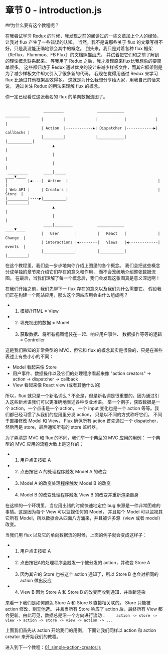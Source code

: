 # 章节 0 - introduction.js

##为什么要有这个教程呢？

在我尝试学习 Redux 的时候，我发现之前的阅读过的一些文章加上个人的经验，
让我对 flux 产生了一些错误的认知。
 当然，我不是说那些关于 flux 的文章写得不好，只是我没能正确地领会其中的概念。
到头来，我只是对着各种 flux 框架（Reflux、Flummox、FB Flux）的文档照猫画虎，
 并试着把它们和之前了解到的理论概念联系起来。
 等我用了 Redux 之后，我才发现原来flux比我想象的要简单很多。
这些都归功于 Redux 通过优良的设计来减少样板文件，而其它框架则是为了减少样板文件却又引入了很多新的代码。
 我现在觉得用通过 Redux 来学习 flux 比通过其他框架高效得多。
这就是为什么我想分享给大家，用我自己的话来说，
通过关注 Redux 的用法来理解 flux 的概念。

你一定已经看过这张著名的 flux 的单向数据流图了。

```

                 _________               ____________               ___________
                |         |             |            |             |           |
                | Action  |------------▶| Dispatcher |------------▶| callbacks |
                |_________|             |____________|             |___________|
                     ▲                                                   |
                     |                                                   |
                     |                                                   |
 _________       ____|_____                                          ____▼____
|         |◀----|  Action  |                                        |         |
| Web API |     | Creators |                                        |  Store  |
|_________|----▶|__________|                                        |_________|
                     ▲                                                   |
                     |                                                   |
                 ____|________           ____________                ____▼____
                |   User       |         |   React   |              | Change  |
                | interactions |◀--------|   Views   |◀-------------| events  |
                |______________|         |___________|              |_________|

```

 在这个教程里，我们会一步步地向你介绍上图里的各个概念。
 我们会把这些概念分成单独的章节来介绍它们存在的意义和作用，
而不会笼统地介绍整张数据流图。
 在最后，当我们理解了每一个概念后，我们会发现这张图真是意义深远啊！

 在我们开始之前，我们先聊下一 flux 存在的意义以及我们为什么需要它。
 假设我们正在构建一个网站应用，那么这个网站应用会由什么组成呢？
-  1) 模板/HTML = View
-  2) 填充视图的数据 = Model
-  3) 获取数据、将所有视图组装在一起、响应用户事件、    数据操作等等的逻辑 = Controller

这是我们熟知的非常典型的 MVC，但它和 flux 的概念其实是很像的，只是在某些表述上有些小小的不同：

 - Model 看起来像 Store
 - 用户事件、数据操作以及它们的处理程序看起来像
   "action creators" -> action -> dispatcher -> callback
 - View 看起来像 React view (或者其他什么的)

所以，flux 就只是一个新名词么？不全是，但是新名词是很重要的，因为通过引入这些新术语我们可以更准确地表述各种专业术语。 举一个例子，获取数据是一个 action，一个点击是一个 action， 一个 input 变化也是一个 action 等等。我们都已经习惯了从我们的应用里分发 action， 只是以不同的方式称呼它们。 不同于直接修改 Model 和 View， Flux 确保所有 action 首先通过一个 dispatcher， 然后再是 store，最后通知所有的 store 监听器。

为了弄清楚 MVC 和 flux 的不同，我们举一个典型的 MVC 应用的用例： 一个典型的 MVC 应用的流程大致上是这样的：

- 1) 用户点击按钮 A
- 2) 点击按钮 A 的处理程序触发 Model A 的改变
- 3) Model A 的改变处理程序触发 Model B 的改变
- 4) Model B 的改变处理程序触发 View B 的改变并重新渲染自身


在这样的一个环境里，当应用出错的时候快速地定位 bug 来源是一件非常困难的事情。这是因为每个 View 可以监视任何的 Model， 并且每个 Model 可以监视其它所有 Model，所以数据会从四面八方涌来，并且被许多源（view 或者 model）改变。

当我们用 flux 以及它的单向数据流的时候，上面的例子就会变成这样子：

 - 1) 用户点击按钮 A
 - 2) 点击按钮A的处理程序会触发一个被分发的 action，并改变 Store A
 - 3) 因为其它的 Store 也被这个 action 通知了，所以 Store B 也会对相同的 action 做出反应
 - 4) View B 因为 Store A 和 Store B 的改变而收到通知，并重新渲染

 来看一下我们是如何避免 Store A 和 Store B 直接相关联的。
 Store 只能被 action 修改，别无他选。
 并且当所有 Store 响应了 action 后，最终所有 View 都会更新。由此可见，数据总是沿一个方向进行流动：
`    action -> store -> view -> action -> store -> view -> action -> ...`

 上面我们首先从 action 开始我们的用例，
 下面让我们同样以 action 和 action creator 来开始我们的教程。

 进入到下一个教程：[01_simple-action-creator.js]()

